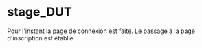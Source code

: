 
# stage_DUT
Pour l'instant la page de connexion est faite.
Le passage à la page d'inscription est établie.

